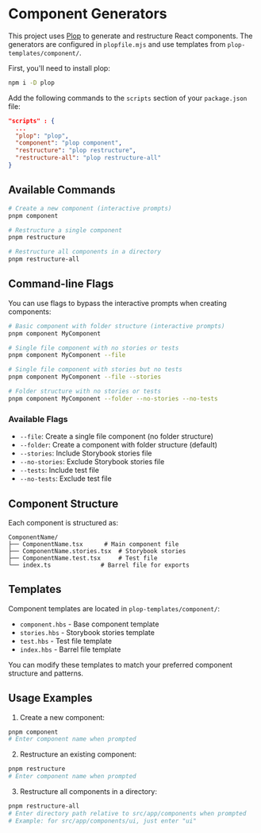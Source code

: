# Component Generators

This project uses [Plop](https://plopjs.com/) to generate and restructure React components. The generators are configured in `plopfile.mjs` and use templates from `plop-templates/component/`.

First, you'll need to install plop:

```bash
npm i -D plop
```

Add the following commands to the `scripts` section of your `package.json` file:

```json
"scripts" : {
  ...
  "plop": "plop",
  "component": "plop component",
  "restructure": "plop restructure",
  "restructure-all": "plop restructure-all"
}
```

## Available Commands

```bash
# Create a new component (interactive prompts)
pnpm component

# Restructure a single component
pnpm restructure

# Restructure all components in a directory
pnpm restructure-all
```

## Command-line Flags

You can use flags to bypass the interactive prompts when creating components:

```bash
# Basic component with folder structure (interactive prompts)
pnpm component MyComponent

# Single file component with no stories or tests
pnpm component MyComponent --file

# Single file component with stories but no tests
pnpm component MyComponent --file --stories

# Folder structure with no stories or tests
pnpm component MyComponent --folder --no-stories --no-tests
```

### Available Flags

- `--file`: Create a single file component (no folder structure)
- `--folder`: Create a component with folder structure (default)
- `--stories`: Include Storybook stories file
- `--no-stories`: Exclude Storybook stories file
- `--tests`: Include test file
- `--no-tests`: Exclude test file

## Component Structure

Each component is structured as:

```
ComponentName/
├── ComponentName.tsx      # Main component file
├── ComponentName.stories.tsx  # Storybook stories
├── ComponentName.test.tsx     # Test file
└── index.ts              # Barrel file for exports
```

## Templates

Component templates are located in `plop-templates/component/`:

- `component.hbs` - Base component template
- `stories.hbs` - Storybook stories template
- `test.hbs` - Test file template
- `index.hbs` - Barrel file template

You can modify these templates to match your preferred component structure and patterns.

## Usage Examples

1. Create a new component:

```bash
pnpm component
# Enter component name when prompted
```

2. Restructure an existing component:

```bash
pnpm restructure
# Enter component name when prompted
```

3. Restructure all components in a directory:

```bash
pnpm restructure-all
# Enter directory path relative to src/app/components when prompted
# Example: for src/app/components/ui, just enter "ui"
```
